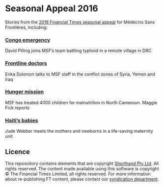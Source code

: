 # Seasonal Appeal 2016

Stories from the [2016 Financial Times seasonal appeal](https://www.ft.com/seasonal-appeal-2016) for Médecins Sans Frontières, including:

### [Congo emergency](https://ig.ft.com/seasonal-appeal/2016/drc/)
David Pilling joins MSF’s team battling typhoid in a remote village in DRC

### [Frontline doctors](https://ig.ft.com/seasonal-appeal/2016/iraq/)
Erika Solomon talks to MSF staff in the conflict zones of Syria, Yemen and Iraq

### [Hunger mission](https://ig.ft.com/seasonal-appeal/2016/cameroon/)
MSF has treated 4000 children for malnutrition in North Cameroon. Maggie Fick reports

### [Haiti’s babies](https://ig.ft.com/seasonal-appeal/2016/haiti/)
Jude Webber meets the mothers and newborns in a life-saving maternity unit

## Licence
This reposoitory contains elements that are copyright [Shorthand Pty Ltd](http://shorthand.com/). All rights reserved. The content made available using this software is copyright &copy; The Financial Times Limited, all rights reserved. For more information about re-publishing FT content, please contact our [syndication department](http://syndication.ft.com/).
